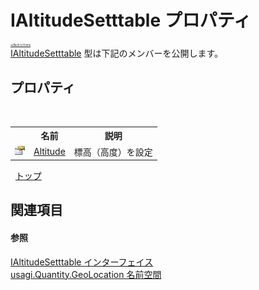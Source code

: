 # IAltitudeSetttable プロパティ

<div style="font-size:30%"><a href="https://github.com/usagi/usagi.cs/blob/master/docs/Home.md">≪Back to Home</a></div><a href="T_usagi_Quantity_GeoLocation_IAltitudeSetttable.md">IAltitudeSetttable</a> 型は下記のメンバーを公開します。


## プロパティ
&nbsp;<table><tr><th></th><th>名前</th><th>説明</th></tr><tr><td>![Public プロパティ](media/pubproperty.gif "Public プロパティ")</td><td><a href="P_usagi_Quantity_GeoLocation_IAltitudeSetttable_Altitude.md">Altitude</a></td><td>
標高（高度）を設定</td></tr></table>&nbsp;
<a href="#ialtitudesetttable-プロパティ">トップ</a>

## 関連項目


#### 参照
<a href="T_usagi_Quantity_GeoLocation_IAltitudeSetttable.md">IAltitudeSetttable インターフェイス</a><br /><a href="N_usagi_Quantity_GeoLocation.md">usagi.Quantity.GeoLocation 名前空間</a><br />